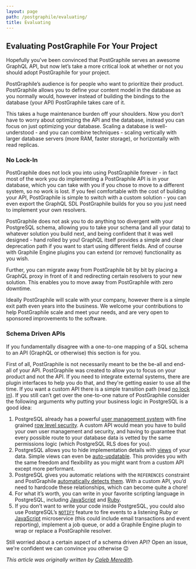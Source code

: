 ```yaml
---
layout: page
path: /postgraphile/evaluating/
title: Evaluating
---
```


## Evaluating PostGraphile For Your Project

Hopefully you’ve been convinced that PostGraphile serves an awesome GraphQL API,
but now let’s take a more critical look at whether or not you should adopt
PostGraphile for your project.

PostGraphile’s audience is for people who want to prioritize their product.
PostGraphile allows you to define your content model in the database as you
normally would, however instead of building the bindings to the database
(your API) PostGraphile takes care of it.

This takes a huge maintenance burden off your shoulders. Now you don’t have
to worry about optimizing the API and the database, instead you can focus on
just optimizing your database. Scaling a database is well-understood - and
you can combine techniques - scaling vertically with larger database servers
(more RAM, faster storage), or horizontally with read replicas.

### No Lock-In

PostGraphile does not lock you into using PostGraphile forever - in fact most
of the work you do implementing a PostGraphile API is in your database, which
you can take with you if you chose to move to a different system, so no work
is lost. If you feel comfortable with the cost of building your API,
PostGraphile is simple to switch with a custom solution - you can even export
the GraphQL SDL PostGraphile builds for you so you just need to implement
your own resolvers.

PostGraphile does not ask you to do anything too divergent with your
PostgreSQL schema, allowing you to take your schema (and all your data) to
whatever solution you build next, and being confident that it was well
designed - hand rolled by you! GraphQL itself provides a simple and clear
deprecation path if you want to start using different fields. And of course
with Graphile Engine plugins you can extend (or remove) functionality as you
wish.

Further, you can migrate away from PostGraphile bit by bit by placing a
GraphQL proxy in front of it and redirecting certain resolvers to your new
solution. This enables you to move away from PostGraphile with zero downtime.

Ideally PostGraphile will scale with your company, however there is a simple
exit path even years into the business. We welcome your contributions to help
PostGraphile scale and meet your needs, and are very open to sponsored
improvements to the software.

### Schema Driven APIs

If you fundamentally disagree with a one-to-one mapping of a SQL schema to an
API (GraphQL or otherwise) this section is for you.

First of all, PostGraphile is not necessarily meant to be the be-all and
end-all of your API. PostGraphile was created to allow you to focus on your
product and not the API. If you need to integrate external systems, there are
plugin interfaces to help you do that, and they're getting easier to use all
the time. If you want a custom API there is a simple transition path (read
[no lock in](#no-lock-in)). If you still can’t get over the one-to-one nature
of PostGraphile consider the following arguments why putting your business
logic in PostgreSQL is a good idea:

1.  PostgreSQL already has a powerful [user management system][user-management] with fine grained [row level security][row-level-security]. A custom API would mean you have to build your own user management and security, and having to guarantee that every possible route to your database data is vetted by the same permissions logic (which PostgreSQL RLS does for you).
2.  PostgreSQL allows you to hide implementation details with [views][pg-views] of your data. Simple views can even be [auto-updatable][pg-udpatable-views]. This provides you with the same freedom and flexibility as you might want from a custom API except more performant.
3.  PostgreSQL gives you automatic relations with the `REFERENCES` constraint and PostGraphile [automatically detects them](/postgraphile/relations/). With a custom API, you’d need to hardcode these relationships, which can become quite a chore!
4.  For what it’s worth, you can write in your favorite scripting language in PostgreSQL, including [JavaScript][js-in-pg] and [Ruby][ruby-in-pg].
5.  If you don’t want to write your code inside PostgreSQL, you could also use PostgreSQL’s [`NOTIFY`][pg-notify] feature to fire events to a listening Ruby or [JavaScript][node-pg-notify] microservice (this could include email transactions and event reporting), implement a job queue, or add a Graphile Engine plugin to wrap or replace a PostGraphile resolver.

Still worried about a certain aspect of a schema driven API? Open an issue, we're confident we can convince you otherwise 😉

[user-management]: http://www.postgresql.org/docs/current/static/user-manag.html
[row-level-security]: http://www.postgresql.org/docs/current/static/ddl-rowsecurity.html
[pg-views]: http://www.postgresql.org/docs/current/static/sql-createview.html
[pg-udpatable-views]: http://www.postgresql.org/docs/current/static/sql-createview.html#SQL-CREATEVIEW-UPDATABLE-VIEWS
[js-in-pg]: https://blog.heroku.com/archives/2013/6/5/javascript_in_your_postgres
[ruby-in-pg]: https://github.com/knu/postgresql-plruby
[pg-notify]: http://www.postgresql.org/docs/current/static/sql-notify.html
[node-pg-notify]: https://www.npmjs.com/package/pg-pubsub

_This article was originally written by [Caleb Meredith](https://twitter.com/calebmer)._
